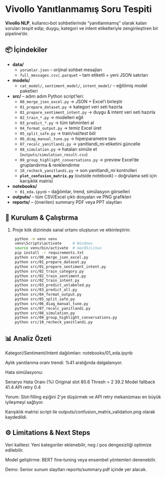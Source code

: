 # Vivollo Yanıtlanmamış Soru Tespiti

**Vivollo NLP**, kullanıcı‑bot sohbetlerinde “yanıtlanmamış” olarak kalan soruları tespit edip; duygu, kategori ve intent etiketleriyle zenginleştiren bir pipeline’dır.

## 📦 İçindekiler

- **data/**  
  - `yorumlar.json` – orijinal sohbet mesajları  
  - `full_messages.csv|.parquet` – tam etiketli + yeni JSON satırları  
- **models/**  
  - `cat_model/`, `sentiment_model/`, `intent_model/` – eğitilmiş model paketleri  
- **src/** – adım adım Python script’leri:  
  - `00_merge_json_excel.py` → JSON + Excel’i birleştir  
  - `01_prepare_dataset.py` → kategori veri seti hazırla  
  - `01_prepare_sentiment_intent.py` → duygu & intent veri seti hazırla  
  - `02_train_*.py` → modelleri eğit  
  - `03_predict_*.py` → tüm tahminleri al  
  - `04_format_output.py` → temiz Excel üret  
  - `05_split_safe.py` → train/val/test böl  
  - `06_diag_manual_tune.py` → hiperparametre tanı  
  - `07_recalc_yanitlandi.py` → yanitlandi_mi etiketini güncelle  
  - `08_simulation.py` → hataları simüle et (`outputs/simulation_result.csv`)  
  - `09_group_highlight_conversations.py` → preview Excel’de gruplandırma & renklendirme  
  - `10_recheck_yanitlandi.py` → son yanitlandi_mi kontrolleri  
  - **`plot_confusion_matrix.py`** (outside notebook) – doğrulama seti için karışıklık matrisi  
- **notebooks/**  
  - `01_eda.ipynb` – dağılımlar, trend, simülasyon görselleri  
- **outputs/** – tüm CSV/Excel çıktı dosyaları ve PNG grafikleri  
- **reports/** – (önerilen) summary PDF veya PPT slaytları  

## 🚀 Kurulum & Çalıştırma

1. Proje kök dizininde sanal ortamı oluşturun ve etkinleştirin:  
   ```bash
    python -m venv venv
    venv\Scripts\activate     # Windows
    source venv/bin/activate  # macOS/Linux
    pip install -r requirements.txt
    python src/00_merge_json_excel.py
    python src/01_prepare_dataset.py
    python src/01_prepare_sentiment_intent.py
    python src/02_train_category.py
    python src/02_train_sentiment.py
    python src/02_train_intent.py
    python src/03_predict_unlabeled.py
    python src/03_predict_all.py
    python src/04_format_output.py
    python src/05_split_safe.py
    python src/06_diag_manual_tune.py
    python src/07_recalc_yanitlandi.py
    python src/08_simulation.py
    python src/09_group_highlight_conversations.py
    python src/10_recheck_yanitlandi.py


##  📊 Analiz Özeti
Kategori/Sentiment/Intent dağılımları: notebooks/01_eda.ipynb

Aylık yanıtlanma oranı trendi: %41 aralığında dalgalanıyor.

Hata simülasyonu:

Senaryo	Hata Oranı (%)
Original slot	80.6
Thresh = 2	39.2
Model fallback	41.4
API retry	0.4

Yorum: Slot‑filling eşiğini 2’ye düşürmek ve API retry mekanizması en büyük iyileşmeyi sağlıyor.

Karışıklık matrisi script ile outputs/confusion_matrix_validation.png olarak kaydedildi.

##  ⚙️ Limitations & Next Steps
Veri kalitesi: Yeni kategoriler eklenebilir, neg / pos dengesizliği optimize edilebilir.

Model geliştirme: BERT fine‑tuning veya ensembel yöntemleri denenebilir.

Demo: Senior sunum slaytları reports/summary.pdf içinde yer alacak.

